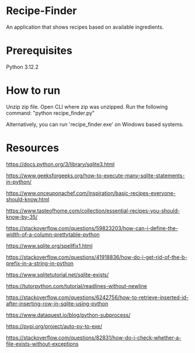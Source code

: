 # Recipe-Finder
 An application that shows recipes based on available ingredients.

# Prerequisites
Python 3.12.2

# How to run
Unzip zip file.
Open CLI where zip was unzipped.
Run the following command:
    "python recipe_finder.py"

Alternatively, you can run 'recipe_finder.exe' on Windows based systems.

# Resources
https://docs.python.org/3/library/sqlite3.html

https://www.geeksforgeeks.org/how-to-execute-many-sqlite-statements-in-python/

https://www.onceuponachef.com/inspiration/basic-recipes-everyone-should-know.html

https://www.tasteofhome.com/collection/essential-recipes-you-should-know-by-35/

https://stackoverflow.com/questions/59823203/how-can-i-define-the-width-of-a-column-prettytable-python

https://www.sqlite.org/spellfix1.html

https://stackoverflow.com/questions/41918836/how-do-i-get-rid-of-the-b-prefix-in-a-string-in-python

https://www.sqlitetutorial.net/sqlite-exists/

https://tutorpython.com/tutorial/readlines-without-newline

https://stackoverflow.com/questions/6242756/how-to-retrieve-inserted-id-after-inserting-row-in-sqlite-using-python

https://www.dataquest.io/blog/python-subprocess/

https://pypi.org/project/auto-py-to-exe/

https://stackoverflow.com/questions/82831/how-do-i-check-whether-a-file-exists-without-exceptions